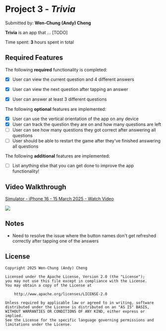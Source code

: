 # Project 3 - *Trivia*

Submitted by: **Wen-Chung (Andy) Cheng**

**Trivia** is an app that ... [TODO] 

Time spent: **3** hours spent in total

## Required Features

The following **required** functionality is completed:

- [x] User can view the current question and 4 different answers
- [x] User can view the next question after tapping an answer
- [x] User can answer at least 3 different questions


The following **optional** features are implemented:

- [x] User can use the vertical orientation of the app on any device
- [x] User can track the question they are on and how many questions are left
- [ ] User can see how many questions they got correct after answering all questions
- [ ] User should be able to restart the game after they've finished answering all questions

The following **additional** features are implemented:

- [ ] List anything else that you can get done to improve the app functionality!

## Video Walkthrough

<div>
    <a href="https://www.loom.com/share/9dacfa1bd19c47f4ad2fc48c572430a7">
      <p>Simulator - iPhone 16 - 15 March 2025 - Watch Video</p>
    </a>
    <a href="https://www.loom.com/share/9dacfa1bd19c47f4ad2fc48c572430a7">
      <img style="max-width:300px;" src="https://cdn.loom.com/sessions/thumbnails/9dacfa1bd19c47f4ad2fc48c572430a7-b44d04f742f2dd47-full-play.gif">
    </a>
  </div>

## Notes

- Need to resolve the issue where the button names don't get refreshed correctly after tapping one of the answers

## License

    Copyright 2025 Wen-Chung (Andy) Cheng

    Licensed under the Apache License, Version 2.0 (the "License");
    you may not use this file except in compliance with the License.
    You may obtain a copy of the License at

        http://www.apache.org/licenses/LICENSE-2.0

    Unless required by applicable law or agreed to in writing, software
    distributed under the License is distributed on an "AS IS" BASIS,
    WITHOUT WARRANTIES OR CONDITIONS OF ANY KIND, either express or implied.
    See the License for the specific language governing permissions and
    limitations under the License.
